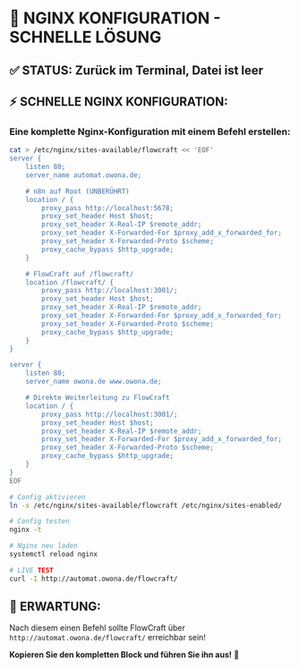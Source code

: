 # 🚀 NGINX KONFIGURATION - SCHNELLE LÖSUNG

## ✅ **STATUS:** Zurück im Terminal, Datei ist leer

## ⚡ **SCHNELLE NGINX KONFIGURATION:**

### **Eine komplette Nginx-Konfiguration mit einem Befehl erstellen:**

```bash
cat > /etc/nginx/sites-available/flowcraft << 'EOF'
server {
    listen 80;
    server_name automat.owona.de;

    # n8n auf Root (UNBERÜHRT)
    location / {
        proxy_pass http://localhost:5678;
        proxy_set_header Host $host;
        proxy_set_header X-Real-IP $remote_addr;
        proxy_set_header X-Forwarded-For $proxy_add_x_forwarded_for;
        proxy_set_header X-Forwarded-Proto $scheme;
        proxy_cache_bypass $http_upgrade;
    }

    # FlowCraft auf /flowcraft/
    location /flowcraft/ {
        proxy_pass http://localhost:3001/;
        proxy_set_header Host $host;
        proxy_set_header X-Real-IP $remote_addr;
        proxy_set_header X-Forwarded-For $proxy_add_x_forwarded_for;
        proxy_set_header X-Forwarded-Proto $scheme;
        proxy_cache_bypass $http_upgrade;
    }
}

server {
    listen 80;
    server_name owona.de www.owona.de;

    # Direkte Weiterleitung zu FlowCraft
    location / {
        proxy_pass http://localhost:3001/;
        proxy_set_header Host $host;
        proxy_set_header X-Real-IP $remote_addr;
        proxy_set_header X-Forwarded-For $proxy_add_x_forwarded_for;
        proxy_set_header X-Forwarded-Proto $scheme;
        proxy_cache_bypass $http_upgrade;
    }
}
EOF

# Config aktivieren
ln -s /etc/nginx/sites-available/flowcraft /etc/nginx/sites-enabled/

# Config testen
nginx -t

# Nginx neu laden
systemctl reload nginx

# LIVE TEST
curl -I http://automat.owona.de/flowcraft/
```

## 🎯 **ERWARTUNG:**
Nach diesem einen Befehl sollte FlowCraft über `http://automat.owona.de/flowcraft/` erreichbar sein!

**Kopieren Sie den kompletten Block und führen Sie ihn aus!** 🚀

